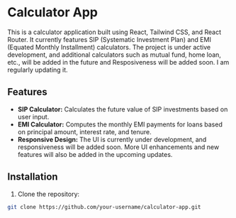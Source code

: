 # Calculator App

This is a calculator application built using React, Tailwind CSS, and React Router. It currently features SIP (Systematic Investment Plan) and EMI (Equated Monthly Installment) calculators. The project is under active development, and additional calculators such as mutual fund, home loan, etc., will be added in the future and Resposiveness will be added soon. I am regularly updating it.

## Features

- **SIP Calculator:** Calculates the future value of SIP investments based on user input.
- **EMI Calculator:** Computes the monthly EMI payments for loans based on principal amount, interest rate, and tenure.
- **Responsive Design:** The UI is currently under development, and responsiveness will be added soon. More UI enhancements and new features will also be added in the upcoming updates.

## Installation

1. Clone the repository:

```bash
git clone https://github.com/your-username/calculator-app.git
